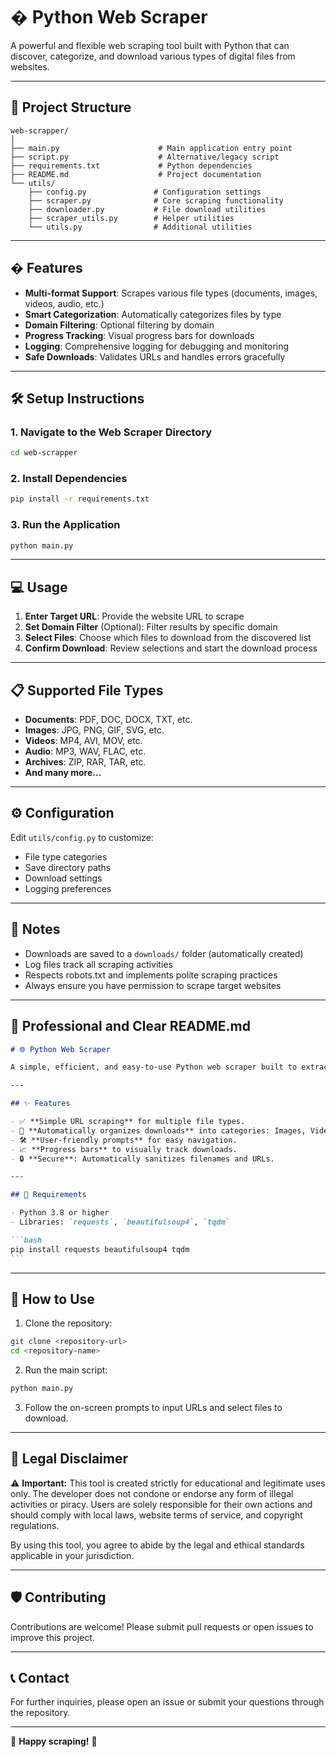 # �️ Python Web Scraper

A powerful and flexible web scraping tool built with Python that can discover, categorize, and download various types of digital files from websites.

---

## 📂 Project Structure

```plaintext
web-scrapper/
│
├── main.py                      # Main application entry point
├── script.py                    # Alternative/legacy script
├── requirements.txt             # Python dependencies
├── README.md                    # Project documentation
└── utils/
    ├── config.py               # Configuration settings
    ├── scraper.py              # Core scraping functionality
    ├── downloader.py           # File download utilities
    ├── scraper_utils.py        # Helper utilities
    └── utils.py                # Additional utilities
```

---

## � Features

- **Multi-format Support**: Scrapes various file types (documents, images, videos, audio, etc.)
- **Smart Categorization**: Automatically categorizes files by type
- **Domain Filtering**: Optional filtering by domain
- **Progress Tracking**: Visual progress bars for downloads
- **Logging**: Comprehensive logging for debugging and monitoring
- **Safe Downloads**: Validates URLs and handles errors gracefully

---

## 🛠️ Setup Instructions

### **1. Navigate to the Web Scraper Directory**

```bash
cd web-scrapper
```

### **2. Install Dependencies**

```bash
pip install -r requirements.txt
```

### **3. Run the Application**

```bash
python main.py
```

---

## 💻 Usage

1. **Enter Target URL**: Provide the website URL to scrape
2. **Set Domain Filter** (Optional): Filter results by specific domain
3. **Select Files**: Choose which files to download from the discovered list
4. **Confirm Download**: Review selections and start the download process

---

## 📋 Supported File Types

- **Documents**: PDF, DOC, DOCX, TXT, etc.
- **Images**: JPG, PNG, GIF, SVG, etc.
- **Videos**: MP4, AVI, MOV, etc.
- **Audio**: MP3, WAV, FLAC, etc.
- **Archives**: ZIP, RAR, TAR, etc.
- **And many more...**

---

## ⚙️ Configuration

Edit `utils/config.py` to customize:

- File type categories
- Save directory paths
- Download settings
- Logging preferences

---

## 📝 Notes

- Downloads are saved to a `downloads/` folder (automatically created)
- Log files track all scraping activities
- Respects robots.txt and implements polite scraping practices
- Always ensure you have permission to scrape target websites

---

## 📝 Professional and Clear README.md

````markdown
# 🌐 Python Web Scraper

A simple, efficient, and easy-to-use Python web scraper built to extract digital files (images, videos, documents, etc.) from URLs on websites.

---

## ✨ Features

- ✅ **Simple URL scraping** for multiple file types.
- 📁 **Automatically organizes downloads** into categories: Images, Videos, Audio, Documents, and Others.
- 🛠️ **User-friendly prompts** for easy navigation.
- 📈 **Progress bars** to visually track downloads.
- 🔒 **Secure**: Automatically sanitizes filenames and URLs.

---

## 📌 Requirements

- Python 3.8 or higher
- Libraries: `requests`, `beautifulsoup4`, `tqdm`

```bash
pip install requests beautifulsoup4 tqdm
```
````

---

## 🚀 How to Use

1. Clone the repository:

```bash
git clone <repository-url>
cd <repository-name>
```

2. Run the main script:

```bash
python main.py
```

3. Follow the on-screen prompts to input URLs and select files to download.

---

## 📜 Legal Disclaimer

⚠️ **Important:** This tool is created strictly for educational and legitimate uses only. The developer does not condone or endorse any form of illegal activities or piracy. Users are solely responsible for their own actions and should comply with local laws, website terms of service, and copyright regulations.

By using this tool, you agree to abide by the legal and ethical standards applicable in your jurisdiction.

---

## 🛡️ Contributing

Contributions are welcome! Please submit pull requests or open issues to improve this project.

---

## 📞 Contact

For further inquiries, please open an issue or submit your questions through the repository.

---

🌟 **Happy scraping!** 🌟

```

```
